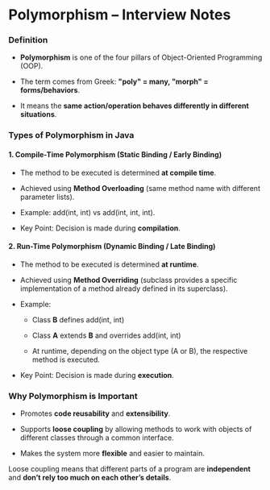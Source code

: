 Polymorphism – Interview Notes
==============================

### Definition

*   **Polymorphism** is one of the four pillars of Object-Oriented Programming (OOP).
    
*   The term comes from Greek: **"poly" = many, "morph" = forms/behaviors**.
    
*   It means the **same action/operation behaves differently in different situations**.
    

### Types of Polymorphism in Java

#### 1\. **Compile-Time Polymorphism (Static Binding / Early Binding)**

*   The method to be executed is determined **at compile time**.
    
*   Achieved using **Method Overloading** (same method name with different parameter lists).
    
*   Example: add(int, int) vs add(int, int, int).
    
*   Key Point: Decision is made during **compilation**.
    

#### 2\. **Run-Time Polymorphism (Dynamic Binding / Late Binding)**

*   The method to be executed is determined **at runtime**.
    
*   Achieved using **Method Overriding** (subclass provides a specific implementation of a method already defined in its superclass).
    
*   Example:
    
    *   Class **B** defines add(int, int)
        
    *   Class **A** extends **B** and overrides add(int, int)
        
    *   At runtime, depending on the object type (A or B), the respective method is executed.
        
*   Key Point: Decision is made during **execution**.
    

### Why Polymorphism is Important

*   Promotes **code reusability** and **extensibility**.
    
*   Supports **loose coupling** by allowing methods to work with objects of different classes through a common interface.
    
*   Makes the system more **flexible** and easier to maintain.
    

Loose coupling means that different parts of a program are **independent** and **don’t rely too much on each other’s details**.